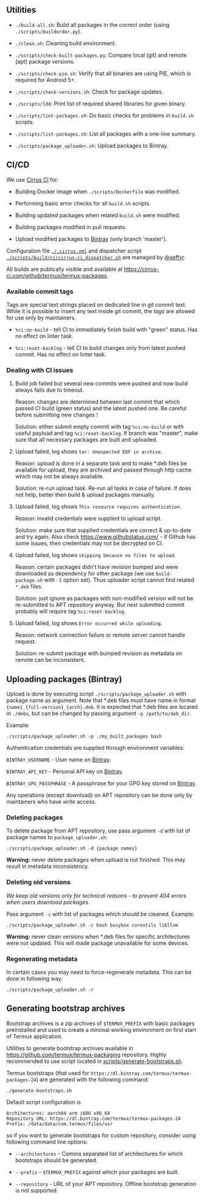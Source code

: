 ## Utilities

- `./build-all.sh`:
  Build all packages in the correct order (using `./scripts/buildorder.py`).

- `./clean.sh`:
  Cleaning build environment.

- `./scripts/check-built-packages.py`:
  Compare local (git) and remote (apt) package versions.

- `./scripts/check-pie.sh`:
  Verify that all binaries are using PIE, which is required for Android 5+.

- `./scripts/check-versions.sh`:
  Check for package updates.

- `./scripts/ldd`:
  Print list of required shared libraries for given binary.

- `./scripts/lint-packages.sh`:
  Do basic checks for problems in `build.sh` scripts.

- `./scripts/list-packages.sh`:
  List all packages with a one-line summary.

- `./scripts/package_uploader.sh`:
  Upload packages to Bintray.

## CI/CD

We use [Cirrus CI](https://cirrus-ci.com/) for:

- Building Docker image when `./scripts/Dockerfile` was modified.

- Performing basic error checks for all `build.sh` scripts.

- Building updated packages when related `build.sh` were modified.

- Building packages modified in pull requests.

- Upload modified packages to [Bintray](https://bintray.com/termux) (only branch 'master').

Configuration file [`./.cirrus.yml`](https://github.com/termux/termux-packages/blob/master/.cirrus.yml)
and dispatcher script [`./scripts/build/ci/cirrus-ci_dispatcher.sh`](https://github.com/termux/termux-packages/blob/master/scripts/build/ci/cirrus-ci_dispatcher.sh)
are managed by [@xeffyr](https://github.com/xeffyr).

All builds are publically visible and available at https://cirrus-ci.com/github/termux/termux-packages.

### Available commit tags

Tags are special text strings placed on dedicated line in git commit text. While
it is possible to insert any text inside git commit, the *tags* are allowed for
use only by maintainers.

- `%ci:no-build` - tell CI to immediately finish build with "green" status. Has no
  effect on linter task.

- `%ci:reset-backlog` - tell CI to build changes only from latest pushed commit. Has
  no effect on linter task.

### Dealing with CI issues

1. Build job failed but several new commits were pushed and now build always
   fails due to timeout.

   Reason: changes are determined between last commit that which passed CI build
   (green status) and the latest pushed one. Be careful before submitting new
   changes !

   Solution: either submit empty commit with tag `%ci:no-build` or with useful
   payload and tag `%ci:reset-backlog`. If branch was "master", make sure that
   all necessary packages are built and uploaded.

2. Upload failed, log shows `tar: Unexpected EOF in archive`.

   Reason: upload is done in a separate task and to make \*.deb files be available
   for upload, they are archived and passed through http cache which may not be
   always available.

   Solution: re-run upload task. Re-run all tasks in case of failure. If does not
   help, better then build & upload packages manually.

3. Upload failed, log shows `This resource requires authentication`.

   Reason: invalid credentials were supplied to upload script.

   Solution: make sure that supplied credentials are correct & up-to-date and
   try again. Also check https://www.githubstatus.com/ - if Github has some
   issues, then credentials may not be decrypted on CI.

4. Upload failed, log shows `skipping because no files to upload`.

   Reason: certain packages didn't have revision bumped and were downloaded
   as dependency for other package (we use `build-package.sh` with `-I` option
   set). Thus uploader script cannot find related `*.deb` files.

   Solution: just ignore as packages with non-modified version will not be
   re-submitted to APT repository anyway. But next submitted commit probably
   will require tag `%ci:reset-backlog`.

5. Upload failed, log shows `Error occurred while uploading`.

   Reason: network connection failure or remote server cannot handle request.

   Solution: re-submit package with bumped revision as metadata on remote can
   be inconsistent.

## Uploading packages (Bintray)

Upload is done by executing script `./scripts/package_uploader.sh` with package
name as argument. Note that \*.deb files must have name in format `{name}_{full-version}_{arch}.deb`.
It is expected that \*.deb files are located in `./debs`, but can be changed by
passing argument `-p /path/to/deb_dir`.

Example:
```
./scripts/package_uploader.sh -p ./my_built_packages bash
```

Authentication credentials are supplied through environment variables:

`BINTRAY_USERNAME`        - User name on [Bintray](https://bintray.com).

`BINTRAY_API_KEY`         - Personal API key on [Bintray](https://bintray.com).

`BINTRAY_GPG_PASSPHRASE`  - A passphrase for your GPG key stored on [Bintray](https://bintray.com).

Any operations (except download) on APT repository can be done only by
maintainers who have *write* access.

### Deleting packages

To delete package from APT repository, use pass argument `-d` with list of
package names to `package_uploader.sh`:
```
./scripts/package_uploader.sh -d {package names}
```

**Warning:** never delete packages when upload is not finished. This may result
in metadata inconsistency.

### Deleting old versions

*We keep old versions only for technical reasons - to prevent 404 errors when
users download packages.*

Pass argument `-c` with list of packages which should be cleaned. Example:
```
./scripts/package_uploader.sh -c bash busybox coreutils libllvm
```

**Warning:** never clean versions when \*.deb files for specific architectures
were not updated. This will made package unavailable for some devices.

### Regenerating metadata

In certain cases you may need to force-regenerate metadata. This can be done in
following way:
```
./scripts/package_uploader.sh -r
```

## Generating bootstrap archives

Bootstrap archives is a zip archives of `$TERMUX_PREFIX` with basic packages
preinstalled and used to create a minimal working environment on first start
of Termux application.

Utilities to generate bootstrap archives available in https://github.com/termux/termux-packaging
repository. Highly recommended to use script located in [scripts/generate-bootstraps.sh](https://github.com/termux/termux-packaging/blob/master/scripts/generate-bootstraps.sh).

Termux bootstraps (that used for `https://dl.bintray.com/termux/termux-packages-24`)
are generated with the following command:
```
./generate-bootstraps.sh
```

Default script configuration is
```
Architectures: aarch64 arm i686 x86_64
Repository URL: https://dl.bintray.com/termux/termux-packages-24
Prefix: /data/data/com.termux/files/usr
```
so if you want to generate bootstraps for custom repository, consider using
following command line options:

- `--architectures` - Comma separated list of architectures for which bootstraps
  should be generated.

- `--prefix` - `$TERMUX_PREFIX` against which your packages are built.

- `--repository` - URL of your APT repository. Offline bootstrap generation is not
  supported.
